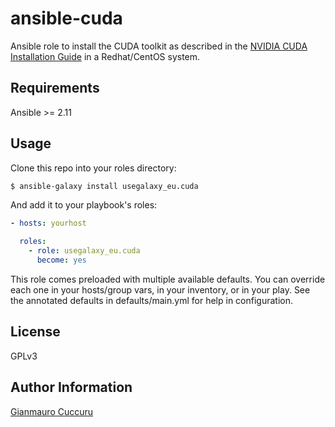 ansible-cuda
=======

Ansible role to install the CUDA toolkit as described in the [NVIDIA CUDA Installation Guide](https://docs.nvidia.com/cuda/cuda-installation-guide-linux/index.html#abstract) in a Redhat/CentOS system.

Requirements
------------
Ansible >= 2.11



Usage
-----
Clone this repo into your roles directory:

```bash
$ ansible-galaxy install usegalaxy_eu.cuda
```

And add it to your playbook's roles:

```yaml
- hosts: yourhost

  roles:
    - role: usegalaxy_eu.cuda
      become: yes
```

This role comes preloaded with multiple available defaults. You can override each one in your hosts/group vars, in your inventory, or in your play. See the annotated defaults in defaults/main.yml for help in configuration.
      
License
-------

GPLv3

Author Information
------------------

[Gianmauro Cuccuru](https://github.com/gmauro)
